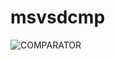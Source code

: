# msvsdcmp
![COMPARATOR](https://user-images.githubusercontent.com/62790565/217058505-c19347e9-0df1-4249-8608-0f74931a29e7.png)
